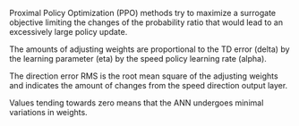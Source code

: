 Proximal Policy Optimization (PPO)
methods try to maximize a surrogate objective limiting the changes of the probability ratio that would lead to an excessively large policy update.

The amounts of adjusting weights are proportional to the TD error (delta) by the learning parameter (eta) by the speed policy learning rate (alpha).

The direction error RMS is the root mean square of the adjusting weights and indicates the amount of changes from the speed direction output layer.

Values tending towards zero means that the ANN undergoes minimal variations in weights.